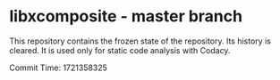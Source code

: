 # libxcomposite - master branch

This repository contains the frozen state of the repository.
Its history is cleared. It is used only for static code
analysis with Codacy.

Commit Time: 1721358325